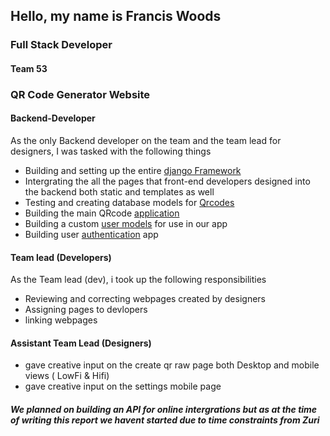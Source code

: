 ## Hello, my name is Francis Woods
### Full Stack Developer
#### Team 53
### QR Code Generator Website


#### Backend-Developer
As the only Backend developer on the team and the team lead for designers, I was tasked with the following things

- Building and setting up the entire [django Framework](https://github.com/zuri-training/QR_GEN_TEAM-53/tree/testing/qrgen53)
- Intergrating the all the pages that front-end developers designed into the backend both static and templates as well
- Testing and creating database models for [Qrcodes](https://github.com/zuri-training/QR_GEN_TEAM-53/blob/testing/qrgen53/qr_gen/models.py)
- Building the main QRcode [application](https://github.com/zuri-training/QR_GEN_TEAM-53/blob/testing/qrgen53/qr_gen/views.py)
- Building a custom [user models](https://github.com/zuri-training/QR_GEN_TEAM-53/blob/testing/qrgen53/qr_gen/models.py) for use in our app
- Building user [authentication](https://github.com/zuri-training/QR_GEN_TEAM-53/tree/testing/qrgen53/accounts) app 


#### Team lead (Developers)
As the Team lead (dev), i took up the following responsibilities

- Reviewing and correcting webpages created by designers
- Assigning pages to devlopers
- linking webpages


#### Assistant Team Lead (Designers)

- gave creative input on the create qr raw page both Desktop and mobile views ( LowFi & Hifi)
- gave creative input on the settings mobile page
 



##### We planned on building an API for online intergrations but as at the time of writing this report we havent started due to time constraints from Zuri
